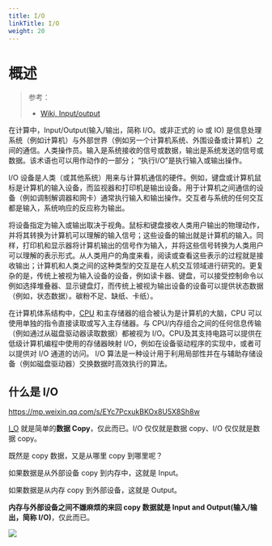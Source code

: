 ```yaml
---
title: I/O
linkTitle: I/O
weight: 20
---
```


# 概述

> 参考：
>
> - [Wiki, Input/output](https://en.wikipedia.org/wiki/Input/output)

在计算中，Input/Output(输入/输出，简称 I/O。或非正式的 io 或 IO) 是信息处理系统（例如计算机）与外部世界（例如另一个计算机系统、外围设备或计算机）之间的通信。人类操作员。输入是系统接收的信号或数据，输出是系统发送的信号或数据。该术语也可以用作动作的一部分； “执行I/O”是执行输入或输出操作。

I/O 设备是人类（或其他系统）用来与计算机通信的硬件。例如，键盘或计算机鼠标是计算机的输入设备，而监视器和打印机是输出设备。用于计算机之间通信的设备（例如调制解调器和网卡）通常执行输入和输出操作。交互者与系统的任何交互都是输入，系统响应的反应称为输出。

将设备指定为输入或输出取决于视角。鼠标和键盘接收人类用户输出的物理动作，并将其转换为计算机可以理解的输入信号；这些设备的输出就是计算机的输入。同样，打印机和显示器将计算机输出的信号作为输入，并将这些信号转换为人类用户可以理解的表示形式。从人类用户的角度来看，阅读或查看这些表示的过程就是接收输出；计算机和人类之间的这种类型的交互是在人机交互领域进行研究的。更复杂的是，传统上被视为输入设备的设备，例如读卡器、键盘，可以接受控制命令以例如选择堆叠器、显示键盘灯，而传统上被视为输出设备的设备可以提供状态数据（例如，状态数据）。碳粉不足、缺纸、卡纸）。

在计算机体系结构中，[CPU](/docs/0.计算机/CPU/CPU.md) 和主存储器的组合被认为是计算机的大脑，CPU 可以使用单独的指令直接读取或写入主存储器。与 CPU/内存组合之间的任何信息传输（例如通过从磁盘驱动器读取数据）都被视为 I/O。CPU及其支持电路可以提供在低级计算机编程中使用的存储器映射 I/O，例如在设备驱动程序的实现中，或者可以提供对 I/O 通道的访问。 I/O 算法是一种设计用于利用局部性并在与辅助存储设备（例如磁盘驱动器）交换数据时高效执行的算法。

## 什么是 I/O

https://mp.weixin.qq.com/s/EYc7PcxukBKOx8U5X8Sh8w

[I_O](/docs/0.计算机/I_O.md) 就是简单的**数据 Copy**，仅此而已。I/O 仅仅就是数据 copy、I/O 仅仅就是数据 copy。

既然是 copy 数据，又是从哪里 copy 到哪里呢？

如果数据是从外部设备 copy 到内存中，这就是 Input。

如果数据是从内存 copy 到外部设备，这就是 Output。

**内存与外部设备之间不嫌麻烦的来回 copy 数据就是 Input and Output(输入/输出，简称 I/O)**，仅此而已。

![](https://notes-learning.oss-cn-beijing.aliyuncs.com/computer/i_o.png)
